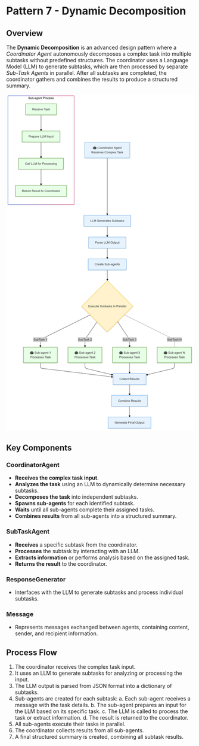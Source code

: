 # Pattern 7 - Dynamic Decomposition

## Overview
The **Dynamic Decomposition** is an advanced design pattern where a *Coordinator Agent* autonomously decomposes a complex task into multiple subtasks without predefined structures. The coordinator uses a Language Model (LLM) to generate subtasks, which are then processed by separate *Sub-Task Agents* in parallel. After all subtasks are completed, the coordinator gathers and combines the results to produce a structured summary.

<p align="center">
    <img src="../../../img/framework/dynamic_decomposition.png" alt="Dynamic Decomposition" width="600"/>
</p>

## Key Components

### **CoordinatorAgent**
- **Receives the complex task input**.
- **Analyzes the task** using an LLM to dynamically determine necessary subtasks.
- **Decomposes the task** into independent subtasks.
- **Spawns sub-agents** for each identified subtask.
- **Waits** until all sub-agents complete their assigned tasks.
- **Combines results** from all sub-agents into a structured summary.

### **SubTaskAgent**
- **Receives** a specific subtask from the coordinator.
- **Processes** the subtask by interacting with an LLM.
- **Extracts information** or performs analysis based on the assigned task.
- **Returns the result** to the coordinator.

### **ResponseGenerator**
- Interfaces with the LLM to generate subtasks and process individual subtasks.

### **Message**
- Represents messages exchanged between agents, containing content, sender, and recipient information.

## Process Flow

1. The coordinator receives the complex task input.
2. It uses an LLM to generate subtasks for analyzing or processing the input.
3. The LLM output is parsed from JSON format into a dictionary of subtasks.
4. Sub-agents are created for each subtask:
   a. Each sub-agent receives a message with the task details.
   b. The sub-agent prepares an input for the LLM based on its specific task.
   c. The LLM is called to process the task or extract information.
   d. The result is returned to the coordinator.
5. All sub-agents execute their tasks in parallel.
6. The coordinator collects results from all sub-agents.
7. A final structured summary is created, combining all subtask results.